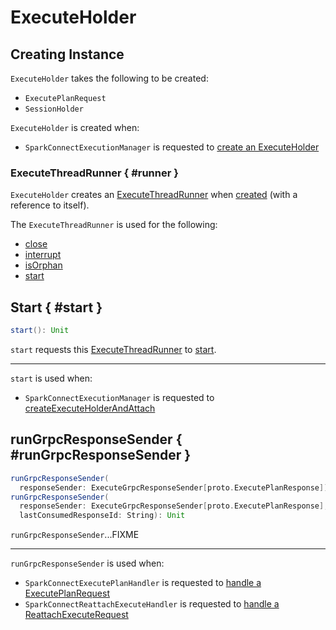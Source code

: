 # ExecuteHolder

## Creating Instance

`ExecuteHolder` takes the following to be created:

* <span id="request"> `ExecutePlanRequest`
* <span id="sessionHolder"> `SessionHolder`

`ExecuteHolder` is created when:

* `SparkConnectExecutionManager` is requested to [create an ExecuteHolder](SparkConnectExecutionManager.md#createExecuteHolder)

### ExecuteThreadRunner { #runner }

`ExecuteHolder` creates an [ExecuteThreadRunner](ExecuteThreadRunner.md) when [created](#creating-instance) (with a reference to itself).

The `ExecuteThreadRunner` is used for the following:

* [close](#close)
* [interrupt](#interrupt)
* [isOrphan](#isOrphan)
* [start](#start)

## Start { #start }

```scala
start(): Unit
```

`start` requests this [ExecuteThreadRunner](#runner) to [start](ExecuteThreadRunner.md#start).

---

`start` is used when:

* `SparkConnectExecutionManager` is requested to [createExecuteHolderAndAttach](SparkConnectExecutionManager.md#createExecuteHolderAndAttach)

## runGrpcResponseSender { #runGrpcResponseSender }

```scala
runGrpcResponseSender(
  responseSender: ExecuteGrpcResponseSender[proto.ExecutePlanResponse]): Unit
runGrpcResponseSender(
  responseSender: ExecuteGrpcResponseSender[proto.ExecutePlanResponse],
  lastConsumedResponseId: String): Unit
```

`runGrpcResponseSender`...FIXME

---

`runGrpcResponseSender` is used when:

* `SparkConnectExecutePlanHandler` is requested to [handle a ExecutePlanRequest](SparkConnectExecutePlanHandler.md#handle)
* `SparkConnectReattachExecuteHandler` is requested to [handle a ReattachExecuteRequest](SparkConnectReattachExecuteHandler.md#handle)
